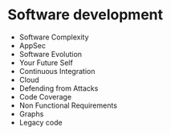 # Software development

- Software Complexity
- AppSec
- Software Evolution
- Your Future Self
- Continuous Integration
- Cloud
- Defending from Attacks
- Code Coverage
- Non Functional Requirements
- Graphs
- Legacy code
